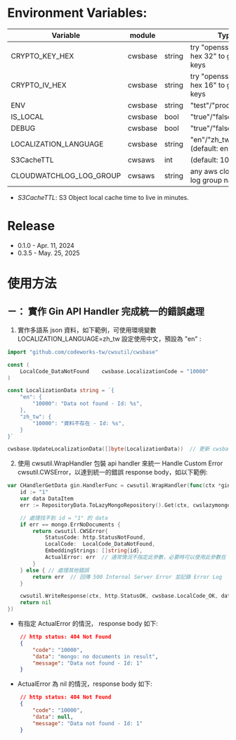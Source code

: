 # Environment Variables:

| Variable                | module  |        | Type                                        |
| ----------------------- | ------- | ------ | ------------------------------------------- |
| CRYPTO_KEY_HEX          | cwsbase | string | try "openssl rand -hex 32" to generate keys |
| CRYPTO_IV_HEX           | cwsbase | string | try "openssl rand -hex 16" to generate keys |
| ENV                     | cwsbase | string | "test"/"prod"                               |
| IS_LOCAL                | cwsbase | bool   | "true"/"false"/"1"/"0"                      |
| DEBUG                   | cwsbase | bool   | "true"/"false"/"1"/"0"                      |
| LOCALIZATION_LANGUAGE   | cwsbase | string | "en"/"zh_tw"/"zh_cn" (default: en)          |
| S3CacheTTL              | cwsaws  | int    | (default: 10)                               |
| CLOUDWATCHLOG_LOG_GROUP | cwsaws  | string | any aws cloudwatch log group name           |

* *S3CacheTTL*: S3 Object local cache time to live in minutes.

# Release
* 0.1.0 - Apr. 11, 2024
* 0.3.5 - May. 25, 2025

# 使用方法

## ㄧ： 實作 Gin API Handler 完成統一的錯誤處理

1. 實作多語系 json 資料，如下範例，可使用環境變數 LOCALIZATION_LANGUAGE=zh_tw 設定使用中文，預設為 "en" :

```go
import "github.com/codeworks-tw/cwsutil/cwsbase"

const (
    LocalCode_DataNotFound    cwsbase.LocalizationCode = "10000"
)

const LocalizationData string = `{
    "en": {
        "10000": "Data not found - Id: %s",
    },
    "zh_tw": {
        "10000": "資料不存在 - Id: %s",
    }
}`

cwsbase.UpdateLocalizationData([]byte(LocalizationData))  // 更新 cwsbase 多語系目錄
```

2. 使用 cwsutil.WrapHandler 包裝 api handler 來統一 Handle Custom Error cwsutil.CWSError，以達到統一的錯誤 response body，如以下範例:
  
```go
var CHandlerGetData gin.HandlerFunc = cwsutil.WrapHandler(func(ctx *gin.Context) error {
    id := "1"
    var data DataItem
    err := RepositoryData.ToLazyMongoRepository().Get(ctx, cwslazymongo.Eq("_id", id), &data)

    // 處理找不到 id = "1" 的 data
    if err == mongo.ErrNoDocuments {
        return cwsutil.CWSError{
            StatusCode: http.StatusNotFound,
            LocalCode:  LocalCode_DataNotFound,
            EmbeddingStrings: []string{id},
            ActualError: err  // 通常情況不指定此參數，必要時可以使用此參數在 data 欄位回傳真正的錯誤 message
        }
    } else { // 處理其他錯誤
        return err  // 回傳 500 Internal Server Error 並記錄 Error Log
    }

    cwsutil.WriteResponse(ctx, http.StatusOK, cwsbase.LocalCode_OK, data)
    return nil
})
```

   * 有指定 ActualError 的情況， response body 如下:

```json
    // http status: 404 Not Found
    {
        "code": "10000",
        "data": "mongo: no documents in result",
        "message": "Data not found - Id: 1"
    }
```

   * ActualError 為 nil 的情況，response body 如下:

```json
    // http status: 404 Not Found
    {
        "code": "10000",
        "data": null,
        "message": "Data not found - Id: 1"
    }
```